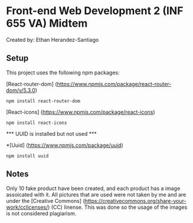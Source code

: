 # Front-end Web Development 2 (INF 655 VA) Midtem
Created by: Ethan Herandez-Santiago
## Setup
This project uses the following npm packages:

[React-router-dom] (https://www.npmjs.com/package/react-router-dom/v/5.3.0)

```npm install react-router-dom```

[React-icons] (https://www.npmjs.com/package/react-icons)

```npm install react-icons```

*** UUID is installed but not used ***

*[Uuid] (https://www.npmjs.com/package/uuid)

```npm install uuid```

## Notes
Only 10 fake product have been created, and each product has a image assoicated with it. All pictures that are used were not taken by me and are under the [Creative Commons] (https://creativecommons.org/share-your-work/cclicenses/) (CC) linense. This was done so the usage of the images is not considered plagiarism.